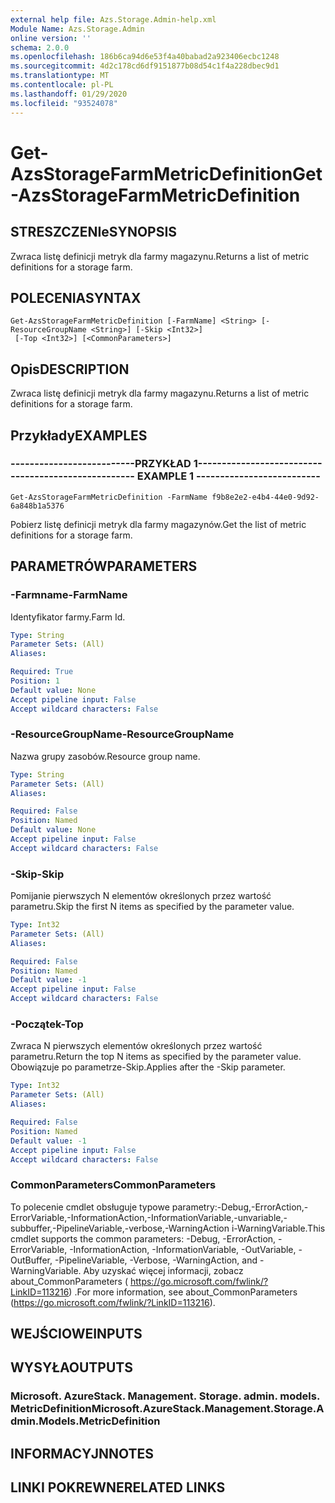 ```yaml
---
external help file: Azs.Storage.Admin-help.xml
Module Name: Azs.Storage.Admin
online version: ''
schema: 2.0.0
ms.openlocfilehash: 186b6ca94d6e53f4a40babad2a923406ecbc1248
ms.sourcegitcommit: 4d2c178cd6df9151877b08d54c1f4a228dbec9d1
ms.translationtype: MT
ms.contentlocale: pl-PL
ms.lasthandoff: 01/29/2020
ms.locfileid: "93524078"
---
```

# <span data-ttu-id="56dda-101">Get-AzsStorageFarmMetricDefinition</span><span class="sxs-lookup"><span data-stu-id="56dda-101">Get-AzsStorageFarmMetricDefinition</span></span>

## <span data-ttu-id="56dda-102">STRESZCZENIe</span><span class="sxs-lookup"><span data-stu-id="56dda-102">SYNOPSIS</span></span>
<span data-ttu-id="56dda-103">Zwraca listę definicji metryk dla farmy magazynu.</span><span class="sxs-lookup"><span data-stu-id="56dda-103">Returns a list of metric definitions for a storage farm.</span></span>

## <span data-ttu-id="56dda-104">POLECENIA</span><span class="sxs-lookup"><span data-stu-id="56dda-104">SYNTAX</span></span>

```
Get-AzsStorageFarmMetricDefinition [-FarmName] <String> [-ResourceGroupName <String>] [-Skip <Int32>]
 [-Top <Int32>] [<CommonParameters>]
```

## <span data-ttu-id="56dda-105">Opis</span><span class="sxs-lookup"><span data-stu-id="56dda-105">DESCRIPTION</span></span>
<span data-ttu-id="56dda-106">Zwraca listę definicji metryk dla farmy magazynu.</span><span class="sxs-lookup"><span data-stu-id="56dda-106">Returns a list of metric definitions for a storage farm.</span></span>

## <span data-ttu-id="56dda-107">Przykłady</span><span class="sxs-lookup"><span data-stu-id="56dda-107">EXAMPLES</span></span>

### <span data-ttu-id="56dda-108">--------------------------PRZYKŁAD 1--------------------------</span><span class="sxs-lookup"><span data-stu-id="56dda-108">-------------------------- EXAMPLE 1 --------------------------</span></span>
```
Get-AzsStorageFarmMetricDefinition -FarmName f9b8e2e2-e4b4-44e0-9d92-6a848b1a5376
```

<span data-ttu-id="56dda-109">Pobierz listę definicji metryk dla farmy magazynów.</span><span class="sxs-lookup"><span data-stu-id="56dda-109">Get the list of metric definitions for a storage farm.</span></span>

## <span data-ttu-id="56dda-110">PARAMETRÓW</span><span class="sxs-lookup"><span data-stu-id="56dda-110">PARAMETERS</span></span>

### <span data-ttu-id="56dda-111">-Farmname</span><span class="sxs-lookup"><span data-stu-id="56dda-111">-FarmName</span></span>
<span data-ttu-id="56dda-112">Identyfikator farmy.</span><span class="sxs-lookup"><span data-stu-id="56dda-112">Farm Id.</span></span>

```yaml
Type: String
Parameter Sets: (All)
Aliases: 

Required: True
Position: 1
Default value: None
Accept pipeline input: False
Accept wildcard characters: False
```

### <span data-ttu-id="56dda-113">-ResourceGroupName</span><span class="sxs-lookup"><span data-stu-id="56dda-113">-ResourceGroupName</span></span>
<span data-ttu-id="56dda-114">Nazwa grupy zasobów.</span><span class="sxs-lookup"><span data-stu-id="56dda-114">Resource group name.</span></span>

```yaml
Type: String
Parameter Sets: (All)
Aliases: 

Required: False
Position: Named
Default value: None
Accept pipeline input: False
Accept wildcard characters: False
```

### <span data-ttu-id="56dda-115">-Skip</span><span class="sxs-lookup"><span data-stu-id="56dda-115">-Skip</span></span>
<span data-ttu-id="56dda-116">Pomijanie pierwszych N elementów określonych przez wartość parametru.</span><span class="sxs-lookup"><span data-stu-id="56dda-116">Skip the first N items as specified by the parameter value.</span></span>

```yaml
Type: Int32
Parameter Sets: (All)
Aliases: 

Required: False
Position: Named
Default value: -1
Accept pipeline input: False
Accept wildcard characters: False
```

### <span data-ttu-id="56dda-117">-Początek</span><span class="sxs-lookup"><span data-stu-id="56dda-117">-Top</span></span>
<span data-ttu-id="56dda-118">Zwraca N pierwszych elementów określonych przez wartość parametru.</span><span class="sxs-lookup"><span data-stu-id="56dda-118">Return the top N items as specified by the parameter value.</span></span>
<span data-ttu-id="56dda-119">Obowiązuje po parametrze-Skip.</span><span class="sxs-lookup"><span data-stu-id="56dda-119">Applies after the -Skip parameter.</span></span>

```yaml
Type: Int32
Parameter Sets: (All)
Aliases: 

Required: False
Position: Named
Default value: -1
Accept pipeline input: False
Accept wildcard characters: False
```

### <span data-ttu-id="56dda-120">CommonParameters</span><span class="sxs-lookup"><span data-stu-id="56dda-120">CommonParameters</span></span>
<span data-ttu-id="56dda-121">To polecenie cmdlet obsługuje typowe parametry:-Debug,-ErrorAction,-ErrorVariable,-InformationAction,-InformationVariable,-unvariable,-subbuffer,-PipelineVariable,-verbose,-WarningAction i-WarningVariable.</span><span class="sxs-lookup"><span data-stu-id="56dda-121">This cmdlet supports the common parameters: -Debug, -ErrorAction, -ErrorVariable, -InformationAction, -InformationVariable, -OutVariable, -OutBuffer, -PipelineVariable, -Verbose, -WarningAction, and -WarningVariable.</span></span> <span data-ttu-id="56dda-122">Aby uzyskać więcej informacji, zobacz about_CommonParameters ( https://go.microsoft.com/fwlink/?LinkID=113216) .</span><span class="sxs-lookup"><span data-stu-id="56dda-122">For more information, see about_CommonParameters (https://go.microsoft.com/fwlink/?LinkID=113216).</span></span>

## <span data-ttu-id="56dda-123">WEJŚCIOWE</span><span class="sxs-lookup"><span data-stu-id="56dda-123">INPUTS</span></span>

## <span data-ttu-id="56dda-124">WYSYŁA</span><span class="sxs-lookup"><span data-stu-id="56dda-124">OUTPUTS</span></span>

### <span data-ttu-id="56dda-125">Microsoft. AzureStack. Management. Storage. admin. models. MetricDefinition</span><span class="sxs-lookup"><span data-stu-id="56dda-125">Microsoft.AzureStack.Management.Storage.Admin.Models.MetricDefinition</span></span>

## <span data-ttu-id="56dda-126">INFORMACYJN</span><span class="sxs-lookup"><span data-stu-id="56dda-126">NOTES</span></span>

## <span data-ttu-id="56dda-127">LINKI POKREWNE</span><span class="sxs-lookup"><span data-stu-id="56dda-127">RELATED LINKS</span></span>

